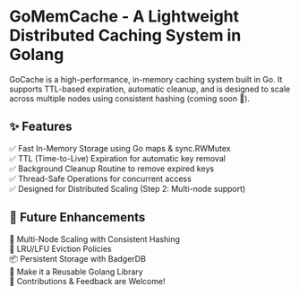 # GoMemCache - A Lightweight Distributed Caching System in Golang  

GoCache is a high-performance, in-memory caching system built in Go. It supports TTL-based expiration, automatic cleanup, and is designed to scale across multiple nodes using consistent hashing (coming soon 🚀).  

## ✨ Features  
✅ Fast In-Memory Storage using Go maps & sync.RWMutex  
✅ TTL (Time-to-Live) Expiration for automatic key removal  
✅ Background Cleanup Routine to remove expired keys  
✅ Thread-Safe Operations for concurrent access  
✅ Designed for Distributed Scaling (Step 2: Multi-node support)  

## 🚀 Future Enhancements  
🔄 Multi-Node Scaling with Consistent Hashing  
📌 LRU/LFU Eviction Policies  
📦 Persistent Storage with BadgerDB  
📜 Make it a Reusable Golang Library  
🚀 Contributions & Feedback are Welcome!  

<!--## 🔧 Installation & Usage  

Clone the repo and run: --> 

<!-- ```sh
go run main.go -->

<!-- ## 🚧 Work in Progress The following features are planned but not yet implemented: - Multi-node support - LRU/LFU eviction policies - Persistent storage - Library packaging Stay tuned for updates! 🚀 -->
